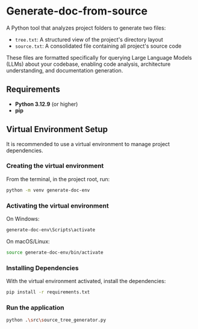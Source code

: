 # Generate-doc-from-source
A Python tool that analyzes project folders to generate two files:
- `tree.txt`: A structured view of the project's directory layout
- `source.txt`: A consolidated file containing all project's source code

These files are formatted specifically for querying Large Language Models (LLMs) about your codebase, enabling code analysis, architecture understanding, and documentation generation.

## Requirements

- **Python 3.12.9** (or higher)
- **pip**

## Virtual Environment Setup
It is recommended to use a virtual environment to manage project dependencies.

### Creating the virtual environment
From the terminal, in the project root, run:

```bash
python -m venv generate-doc-env
```

### Activating the virtual environment
On Windows:

```bash
generate-doc-env\Scripts\activate
```

On macOS/Linux:

```bash
source generate-doc-env/bin/activate
```

### Installing Dependencies
With the virtual environment activated, install the dependencies:

```bash
pip install -r requirements.txt
```

### Run the application

```bash
python .\src\source_tree_generator.py
```